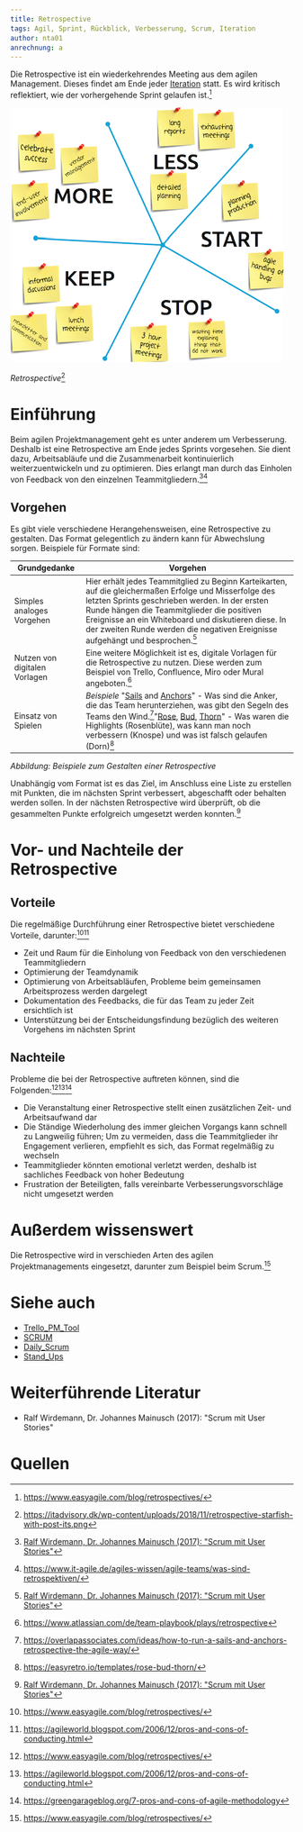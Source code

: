 ```yaml
---
title: Retrospective
tags: Agil, Sprint, Rückblick, Verbesserung, Scrum, Iteration
author: nta01
anrechnung: a
---
```


Die Retrospective ist ein wiederkehrendes Meeting aus dem agilen Management. Dieses findet am Ende jeder [Iteration](https://de.wiktionary.org/wiki/Iteration) statt. Es wird kritisch reflektiert, wie der vorhergehende Sprint gelaufen ist.[^1]

![Abbildung](Retrospective/Bild1.png)

*Retrospective*[^2]

# Einführung

Beim agilen Projektmanagement geht es unter anderem um Verbesserung. Deshalb ist eine Retrospective am Ende jedes Sprints vorgesehen. Sie dient dazu, Arbeitsabläufe und die Zusammenarbeit kontinuierlich weiterzuentwickeln und zu optimieren. Dies erlangt man durch das Einholen von Feedback von den einzelnen Teammitgliedern.[^3][^9]

## Vorgehen

Es gibt viele verschiedene Herangehensweisen, eine Retrospective zu gestalten. Das Format gelegentlich zu ändern kann für Abwechslung sorgen. 
Beispiele für Formate sind:

| Grundgedanke| Vorgehen | 
| ------------- | ------------- |
| Simples analoges Vorgehen  | Hier erhält jedes Teammitglied zu Beginn Karteikarten, auf die gleichermaßen Erfolge und Misserfolge des letzten Sprints geschrieben werden. In der ersten Runde hängen die Teammitglieder die positiven Ereignisse an ein Whiteboard und diskutieren diese. In der zweiten Runde werden die negativen Ereignisse aufgehängt und besprochen.[^3]|
| Nutzen von digitalen Vorlagen | Eine weitere Möglichkeit ist es, digitale Vorlagen für die Retrospective zu nutzen. Diese werden zum Beispiel von Trello, Confluence, Miro oder Mural angeboten.[^4]|
| Einsatz von Spielen  | *Beispiele* "[Sails](https://de.pons.com/übersetzung/englisch-deutsch/sails) and [Anchors](https://de.pons.com/übersetzung/englisch-deutsch/anchor)" - Was sind die Anker, die das Team herunterziehen, was gibt den Segeln des Teams den Wind.[^5]"[Rose](https://de.pons.com/übersetzung/englisch-deutsch/rose?bidir=1), [Bud](https://de.pons.com/übersetzung/englisch-deutsch/Bud), [Thorn](https://de.pons.com/übersetzung/englisch-deutsch/Thorn)" - Was waren die Highlights (Rosenblüte), was kann man noch verbessern (Knospe) und was ist falsch gelaufen (Dorn)[^6]|

*Abbildung: Beispiele zum Gestalten einer Retrospective*

Unabhängig vom Format ist es das Ziel, im Anschluss eine Liste zu erstellen mit Punkten, die im nächsten Sprint verbessert, abgeschafft oder behalten werden sollen. In der nächsten Retrospective wird überprüft, ob die gesammelten Punkte erfolgreich umgesetzt werden konnten.[^3]

# Vor- und Nachteile der Retrospective

## Vorteile

Die regelmäßige Durchführung einer Retrospective bietet verschiedene Vorteile, darunter:[^1][^7]

* Zeit und Raum für die Einholung von Feedback von den verschiedenen Teammitgliedern
* Optimierung der Teamdynamik 
* Optimierung von Arbeitsabläufen, Probleme beim gemeinsamen Arbeitsprozess werden dargelegt 
* Dokumentation des Feedbacks, die für das Team zu jeder Zeit ersichtlich ist
* Unterstützung bei der Entscheidungsfindung bezüglich des weiteren Vorgehens im nächsten Sprint

## Nachteile

Probleme die bei der Retrospective auftreten können, sind die Folgenden:[^1][^7][^8]

* Die Veranstaltung einer Retrospective stellt einen zusätzlichen Zeit- und Arbeitsaufwand dar
* Die Ständige Wiederholung des immer gleichen Vorgangs kann schnell zu Langweilig führen; Um zu vermeiden, dass die Teammitglieder ihr Engagement verlieren, empfiehlt es sich, das Format regelmäßig zu wechseln
* Teammitglieder könnten emotional verletzt werden, deshalb ist sachliches Feedback von hoher Bedeutung
* Frustration der Beteiligten, falls vereinbarte Verbesserungsvorschläge nicht umgesetzt werden

# Außerdem wissenswert

Die Retrospective wird in verschieden Arten des agilen Projektmanagements eingesetzt, darunter zum Beispiel beim Scrum.[^1]

# Siehe auch

* [Trello_PM_Tool](Trello_PM_Tool.md)
* [SCRUM](SCRUM.md)
* [Daily_Scrum](Daily_Scrum.md)
* [Stand_Ups](Stand_Ups.md)

# Weiterführende Literatur

* Ralf Wirdemann, Dr. Johannes Mainusch (2017): "Scrum mit User Stories"

# Quellen

[^1]: https://www.easyagile.com/blog/retrospectives/
[^2]: https://itadvisory.dk/wp-content/uploads/2018/11/retrospective-starfish-with-post-its.png
[^3]:[Ralf Wirdemann, Dr. Johannes Mainusch (2017): "Scrum mit User Stories"](https://www.hanser-elibrary.com/doi/epdf/10.3139/9783446450776.002)
[^4]: https://www.atlassian.com/de/team-playbook/plays/retrospective
[^5]: https://overlapassociates.com/ideas/how-to-run-a-sails-and-anchors-retrospective-the-agile-way/
[^6]: https://easyretro.io/templates/rose-bud-thorn/
[^7]: https://agileworld.blogspot.com/2006/12/pros-and-cons-of-conducting.html
[^8]: https://greengarageblog.org/7-pros-and-cons-of-agile-methodology
[^9]: https://www.it-agile.de/agiles-wissen/agile-teams/was-sind-retrospektiven/
